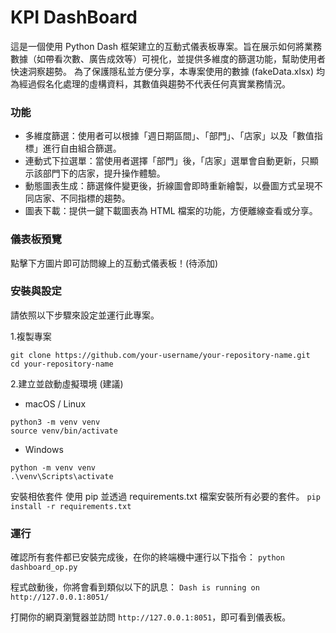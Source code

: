 # KPI DashBoard

這是一個使用 Python Dash 框架建立的互動式儀表板專案。旨在展示如何將業務數據（如帶看次數、廣告成效等）可視化，並提供多維度的篩選功能，幫助使用者快速洞察趨勢。
為了保護隱私並方便分享，本專案使用的數據 (fakeData.xlsx) 均為經過假名化處理的虛構資料，其數值與趨勢不代表任何真實業務情況。

### 功能

- 多維度篩選：使用者可以根據「週日期區間」、「部門」、「店家」以及「數值指標」進行自由組合篩選。
- 連動式下拉選單：當使用者選擇「部門」後，「店家」選單會自動更新，只顯示該部門下的店家，提升操作體驗。
- 動態圖表生成：篩選條件變更後，折線圖會即時重新繪製，以疊圖方式呈現不同店家、不同指標的趨勢。
- 圖表下載：提供一鍵下載圖表為 HTML 檔案的功能，方便離線查看或分享。

### 儀表板預覽

點擊下方圖片即可訪問線上的互動式儀表板！(待添加)

[](https://your-dashboard.onrender.com)

### 安裝與設定
請依照以下步驟來設定並運行此專案。

1.複製專案

```
git clone https://github.com/your-username/your-repository-name.git
cd your-repository-name
```

2.建立並啟動虛擬環境 (建議)
- macOS / Linux
```
python3 -m venv venv
source venv/bin/activate
```

- Windows
```
python -m venv venv
.\venv\Scripts\activate
```

安裝相依套件
使用 pip 並透過 requirements.txt 檔案安裝所有必要的套件。
`pip install -r requirements.txt`

### 運行
確認所有套件都已安裝完成後，在你的終端機中運行以下指令：
`python dashboard_op.py`

程式啟動後，你將會看到類似以下的訊息：
```Dash is running on http://127.0.0.1:8051/```

打開你的網頁瀏覽器並訪問 `http://127.0.0.1:8051`，即可看到儀表板。
